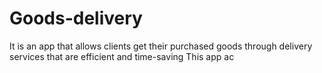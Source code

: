 # Goods-delivery
It is an app that allows clients get their purchased goods through delivery services that are efficient and time-saving
This app ac

